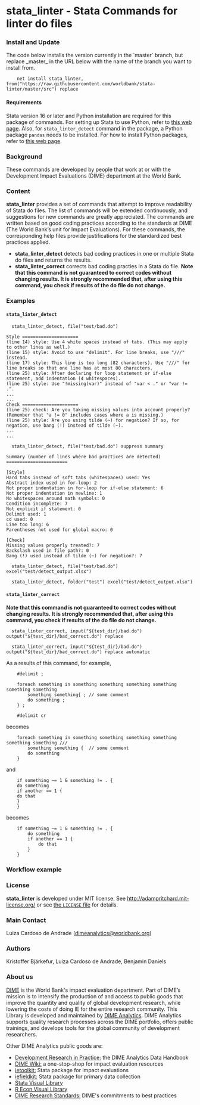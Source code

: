 **stata_linter - Stata Commands for linter do files**
=====

### **Install and Update**

<!-- #### Installing published versions of `ietoolkit`
To install **ietoolkit**, type **`ssc install ietoolkit`** in Stata. This will install the latest published version of **ietoolkit**. The main version of the code in the repo (the `master` branch) is what is published on SSC as well. 

If you think something is different in version in this repo, and the version installed on your computer, make sure that you both look at the `master` branch in this repo, and that you have the most recent version of **ietoolkit** installed. To update all files associated with **ietoolkit** type **`adoupdate ietoolkit, update`** in Stata. (It is wise to be in the habit of regularly checking if any of your .ado files installed in Stata need updates by typing **`adoupdate`**.)

When we are publishing new versions of **ietoolkit** then there could be a discrepancy between the master branch and the version on SSC as the master branch is updates a couple of days before. You can confirm if that could be the case by checking if we recently published a new [release](https://github.com/worldbank/ietoolkit/releases). -->

<!---#### Installing unpublished branches of this repository--->
<!---Follow the instructions above if you want the most recent published version of **ietoolkit**. If you want a yet to be published version of **ietoolkit** then you can use the code below. ---> The code below installs the version currently in the `master` branch, but replace _master_ in the URL below with the name of the branch you want to install from. <!---You can also install older version of **ietoolkit** like this but it will only go back to January 2019 when we set up this method of installing the package.--->

```
    net install stata_linter, from("https://raw.githubusercontent.com/worldbank/stata-linter/master/src") replace
```

#### Requirements
Stata version 16 or later and Python installation are required for this package of commands.
For setting up Stata to use Python, refer to [this web page](https://blog.stata.com/2020/08/18/stata-python-integration-part-1-setting-up-stata-to-use-python/).
Also, for `stata_linter_detect` command in the package, a Python package `pandas` needs to be installed.
For how to install Python packages, refer to [this web page](https://blog.stata.com/2020/09/01/stata-python-integration-part-3-how-to-install-python-packages/).

### **Background**
These commands are developed by people that work at or with the Development Impact Evaluations (DIME) department at the World Bank. 

<!---
### **Bug Reports and Feature Requests**
If you are familiar with GitHub go to the **Contributions** section below for advanced instructions.

An easy but still very efficient way to provide any feedback on these commands is to create an *issue* in GitHub. You can read *issues* submitted by other users or create a new *issue* in the top menu below [**worldbank**/**ietoolkit**](https://github.com/worldbank/ietoolkit) at [https://github.com/worldbank/ietoolkit](https://github.com/worldbank/ietoolkit). While the word *issue* has a negative connotation outside GitHub, it can be used for any kind of feedback. If you have an idea for a new command, or a new feature on an existing command, creating an *issue* is a great tool for suggesting that. Please read already existing *issues* to check whether someone else has made the same suggestion or reported the same error before creating a new *issue*.

While we have a slight preference for receiving feedback here on GitHub, you are still very welcome to send a regular email with your feedback to [dimeanalytics@worldbank.org](mailto:dimeanalytics@worldbank.org).
--->

### **Content**
**stata_linter** provides a set of commands that attempt to improve readability of Stata do files.
The list of commands will be extended continuously, and suggestions for new commands are greatly appreciated. 
The commands are written based on good coding practices according to the standards at DIME (The World Bank’s unit for Impact Evaluations).
For these commands, the corresponding help files provide justifications for the standardized best practices applied.

 - **stata_linter_detect** detects bad coding practices in one or multiple Stata do files and returns the results.
 - **stata_linter_correct** corrects bad coding practies in a Stata do file. **Note that this command is not guaranteed to correct codes without changing results. It is strongly recommended that, after using this command, you check if results of the do file do not change.**

### **Examples**

#### `stata_linter_detect`

```
  stata_linter_detect, file("test/bad.do") 
```

```
Style =====================
(line 14) style: Use 4 white spaces instead of tabs. (This may apply to other lines as well.)
(line 15) style: Avoid to use "delimit". For line breaks, use "///" instead.
(line 17) style: This line is too long (82 characters). Use "///" for line breaks so that one line has at most 80 characters.
(line 25) style: After declaring for loop statement or if-else statement, add indentation (4 whitespaces).
(line 25) style: Use "!missing(var)" instead of "var < ." or "var != .".
...
...
Check =====================
(line 25) check: Are you taking missing values into account properly? (Remember that "a != 0" includes cases where a is missing.)
(line 25) style: Are you using tilde (~) for negation? If so, for negation, use bang (!) instead of tilde (~).
...
...

```

```
  stata_linter_detect, file("test/bad.do") suppress summary
```

```
Summary (number of lines where bad practices are detected) =======================

[Style]
Hard tabs instead of soft tabs (whitespaces) used: Yes
Abstract index used in for-loop: 2
Not proper indentation in for-loop for if-else statement: 6
Not proper indentation in newline: 1
No whitespaces around math symbols: 0
Condition incomplete: 7
Not explicit if statement: 0
Delimit used: 1
cd used: 0
Line too long: 6
Parentheses not used for global macro: 0

[Check]
Missing values properly treated?: 7
Backslash used in file path?: 0
Bang (!) used instead of tilde (~) for negation?: 7
```

```
  stata_linter_detect, file("test/bad.do") excel("test/detect_output.xlsx")
```

```
  stata_linter_detect, folder("test") excel("test/detect_output.xlsx")
```

#### `stata_linter_correct`

**Note that this command is not guaranteed to correct codes without changing results. It is strongly recommended that, after using this command, you check if results of the do file do not change.**

```
  stata_linter_correct, input("${test_dir}/bad.do") output("${test_dir}/bad_correct.do") replace
```

```
  stata_linter_correct, input("${test_dir}/bad.do") output("${test_dir}/bad_correct.do") replace automatic
```

As a results of this command, for example,

```
	#delimit ;

	foreach something in something something something something something something
		something something{ ; // some comment
		do something ;
	} ;

	#delimit cr

```

becomes

```
    foreach something in something something something something something something /// 
        something something {  // some comment
        do something  
    }  
```

and

```
	if something ~= 1 & something != . {
	do something
	if another == 1 {
	do that
	} 
	}

```

becomes

```
    if something ~= 1 & something != . {
        do something
        if another == 1 {
            do that
        } 
    }
```

### Workflow example



<!----
### **Contributions**
If you are not familiar with GitHub see the **Bug reports and feature requests** section above for a less technical but still very helpful way to contribute to **ietoolkit**.

GitHub is a wonderful tool for collaboration on code. We appreciate contributions directly to the code and will of course give credit to anyone providing contributions that we merge to the master branch. If you have any questions on anything in this section, please do not hesitate to email [dimeanalytics@worldbank.org](mailto:dimeanalytics@worldbank.org). See [CONTRIBUTING.md](https://github.com/worldbank/ietoolkit/blob/master/CONTRIBUTING.md) for some more details on for example naming conventions.

The Stata files on the `master` branch are the files most recently released on the SSC server. README, LICENSE and similar files are updated directly to `master` in between releases. Check out any of the `develop` branches (if there are any) if you want to see what future updates we are currently working on.

Please make pull requests to the `master` branch **only** if you wish to contribute to README, LICENSE or similar meta data files. If you wish to make a contribution to any Stata file, then please **do not** use the `master` branch. If you wish to make a contribution to any Stata files that we have published at least once, then please fork from and make your pull request to the `develop` branch. The `develop` branch includes all minor edits we have made to already published commands since the last release that we will include in the next version released on the SSC server. If your addition is related to a specific issue in this repository, then see the naming convention in the [CONTRIBUTING.md](https://github.com/worldbank/ietoolkit/blob/master/CONTRIBUTING.md) file.

All Stata commands we are working on that we have yet to release a first version of, are found in the branches called `develop-NAME` where *NAME* corresponds to the working name of the command that is yet to be published. If you wish to contribute to any of those commands, then please fork from the branch of the command you want to contribute to, and only make edits to the .ado/.do and .sthlp that correspond to that command. If you want to make contributions to multiple commands that have yet to be released, then you will have to fork from and make pull request to multiple branches.

If you wish to make a contribution by making *forks and pull requests* but are not exactly sure how to do so, feel free to send an email to [dimeanalytics@worldbank.org](mailto:dimeanalytics@worldbank.org).
---->

### **License**
**stata_linter** is developed under MIT license. See http://adampritchard.mit-license.org/ or see [the `LICENSE` file](https://github.com/worldbank/ietoolkit/blob/master/LICENSE) for details.

### **Main Contact**
Luiza Cardoso de Andrade ([dimeanalytics@worldbank.org](mailto:dimeanalytics@worldbank.org))

### **Authors**
Kristoffer Bjärkefur, Luiza Cardoso de Andrade, Benjamin Daniels

### **About us**
[DIME](https://www.worldbank.org/en/research/dime) is the World Bank's impact evaluation department. Part of DIME’s mission is to intensify the production of and access to public goods that improve the quantity and quality of global development research, while lowering the costs of doing IE for the entire research community. This Library is developed and maintained by [DIME Analytics](https://www.worldbank.org/en/research/dime/data-and-analytics). DIME Analytics supports quality research processes across the DIME portfolio, offers public trainings, and develops tools for the global community of development researchers.

Other DIME Analytics public goods are:
- [Development Research in Practice:](https://worldbank.github.io/dime-data-handbook/) the DIME Analytics Data Handbook
- [DIME Wiki:](https://dimewiki.worldbank.org/wiki/Main_Page) a one-stop-shop for impact evaluation resources
- [ietoolkit:](https://github.com/worldbank/ietoolkit) Stata package for impact evaluations
- [iefieldkit:](https://github.com/worldbank/iefieldkit) Stata package for primary data collection
- [Stata Visual Library](https://github.com/worldbank/stata-visual-library)
- [R Econ Visual Library](https://github.com/worldbank/r-econ-visual-library)
- [DIME Research Standards:](https://github.com/worldbank/dime-standards/blob/master/dime-research-standards/) DIME's commitments to best practices
